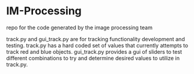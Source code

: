 # IM-Processing
repo for the code generated by the image processing team

track.py and gui_track.py are for tracking functionality development and testing.
track.py has a hard coded set of values that currently attempts to track red and blue objects.
gui_track.py provides a gui of sliders to test different combinations to try and determine desired values to utilize in track.py.
